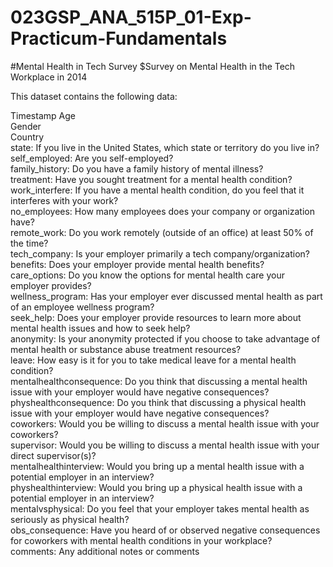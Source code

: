 # 023GSP_ANA_515P_01-Exp-Practicum-Fundamentals

#Mental Health in Tech Survey
$Survey on Mental Health in the Tech Workplace in 2014

This dataset contains the following data:

Timestamp
Age  
Gender  
Country  
state: If you live in the United States, which state or territory do you live in?  
self_employed: Are you self-employed?  
family_history: Do you have a family history of mental illness?  
treatment: Have you sought treatment for a mental health condition?  
work_interfere: If you have a mental health condition, do you feel that it interferes with your work?  
no_employees: How many employees does your company or organization have?  
remote_work: Do you work remotely (outside of an office) at least 50% of the time?  
tech_company: Is your employer primarily a tech company/organization?  
benefits: Does your employer provide mental health benefits?  
care_options: Do you know the options for mental health care your employer provides?  
wellness_program: Has your employer ever discussed mental health as part of an employee wellness program?  
seek_help: Does your employer provide resources to learn more about mental health issues and how to seek help?  
anonymity: Is your anonymity protected if you choose to take advantage of mental health or substance abuse treatment resources?  
leave: How easy is it for you to take medical leave for a mental health condition?  
mentalhealthconsequence: Do you think that discussing a mental health issue with your employer would have negative consequences?  
physhealthconsequence: Do you think that discussing a physical health issue with your employer would have negative consequences?  
coworkers: Would you be willing to discuss a mental health issue with your coworkers?  
supervisor: Would you be willing to discuss a mental health issue with your direct supervisor(s)?  
mentalhealthinterview: Would you bring up a mental health issue with a potential employer in an interview?  
physhealthinterview: Would you bring up a physical health issue with a potential employer in an interview?  
mentalvsphysical: Do you feel that your employer takes mental health as seriously as physical health?  
obs_consequence: Have you heard of or observed negative consequences for coworkers with mental health conditions in your workplace?  
comments: Any additional notes or comments  
